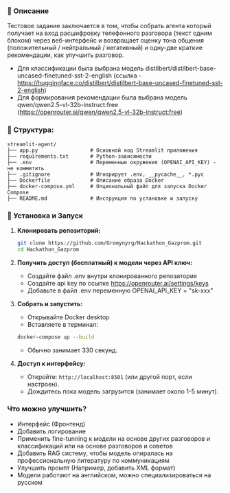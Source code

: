 ### 📝 Описание

Тестовое задание заключается в том, чтобы собрать агента который получает на вход расшифровку телефонного разговора (текст одним блоком) через веб-интерфейс и возвращает оценку тона общения (положительный / нейтральный / негативный) и одну-две краткие рекомендации, как улучшить разговор.
* Для классификации была выбрана модель distilbert/distilbert-base-uncased-finetuned-sst-2-english (ссылка - https://huggingface.co/distilbert/distilbert-base-uncased-finetuned-sst-2-english)
* Для формирования рекомендации была выбрана модель qwen/qwen2.5-vl-32b-instruct:free (https://openrouter.ai/qwen/qwen2.5-vl-32b-instruct:free)


### 🧱 Структура:
```
streamlit-agent/
├── app.py                 # Основной код Streamlit приложения
├── requirements.txt       # Python-зависимости
├── .env                   # Переменные окружения (OPENAI_API_KEY) - не коммитить
├── .gitignore             # Игнорирует .env, __pycache__, *.pyc
├── Dockerfile             # Описание образа Docker
├── docker-compose.yml     # Опциональный файл для запуска Docker Compose
├── README.md              # Инструкция по установке и запуску
```


### 🚀 Установка и Запуск

1.  **Клонировать репозиторий:**
    ```bash
    git clone https://github.com/Gromynyrg/Hackathon_Gazprom.git
    cd Hackathon_Gazprom
    ```


2.  **Получить доступ (бесплатный) к модели через API ключ:**
    *   Создайте файл .env внутри клонированного репозитория
    *   Создайте api key по ссылке https://openrouter.ai/settings/keys
    *   Добавьте в файл .env переменную OPENAI_API_KEY = "sk-xxx"
  

3.  **Собрать и запустить:**
    * Открывайте Docker desktop
    * Вставляете в терминал:

    ```bash
    docker-compose up --build
    ```
    * Обычно занимает 330 секунд.

5.  **Доступ к интерфейсу:**
    *   Откройте: `http://localhost:8501` (или другой порт, если настроен).
    *   Дождитесь пока модель загрузится (занимает около 1-5 минут).
  

### Что можно улучшить?

* Интерфейс (Фронтенд)
* Добавить логирование
* Применить fine-tunning к модели на основе других разговоров и классификаций или на основе разговоров и советов
* Добавить RAG систему, чтобы модель опиралась на профессиональную литературу по коммуникациям
* Улучшить промпт (Например, добавить XML формат)
* Модели работают на английском, можно специализироваться на русском
